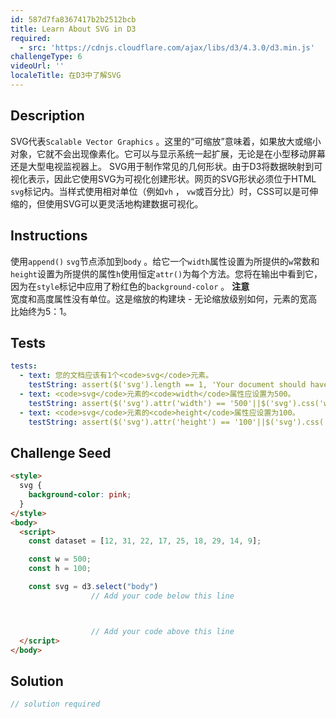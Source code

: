 ```yaml
---
id: 587d7fa8367417b2b2512bcb
title: Learn About SVG in D3
required:
  - src: 'https://cdnjs.cloudflare.com/ajax/libs/d3/4.3.0/d3.min.js'
challengeType: 6
videoUrl: ''
localeTitle: 在D3中了解SVG
---
```


## Description
<section id="description"> SVG代表<code>Scalable Vector Graphics</code> 。这里的“可缩放”意味着，如果放大或缩小对象，它就不会出现像素化。它可以与显示系统一起扩展，无论是在小型移动屏幕还是大型电视监视器上。 SVG用于制作常见的几何形状。由于D3将数据映射到可视化表示，因此它使用SVG为可视化创建形状。网页的SVG形状必须位于HTML <code>svg</code>标记内。当样式使用相对单位（例如<code>vh</code> ， <code>vw</code>或百分比）时，CSS可以是可伸缩的，但使用SVG可以更灵活地构建数据可视化。 </section>

## Instructions
<section id="instructions">使用<code>append()</code> <code>svg</code>节点添加到<code>body</code> 。给它一个<code>width</code>属性设置为所提供的<code>w</code>常数和<code>height</code>设置为所提供的属性<code>h</code>使用恒定<code>attr()</code>为每个方法。您将在输出中看到它，因为在<code>style</code>标记中应用了粉红色的<code>background-color</code> 。 <strong>注意</strong> <br>宽度和高度属性没有单位。这是缩放的构建块 - 无论缩放级别如何，元素的宽高比始终为5：1。 </section>

## Tests
<section id='tests'>

```yml
tests:
  - text: 您的文档应该有1个<code>svg</code>元素。
    testString: assert($('svg').length == 1, 'Your document should have 1 <code>svg</code> element.');
  - text: <code>svg</code>元素的<code>width</code>属性应设置为500。
    testString: assert($('svg').attr('width') == '500'||$('svg').css('width') == '500px', 'The <code>svg</code> element should have a <code>width</code> attribute set to 500 or styled to have a width of 500px.');
  - text: <code>svg</code>元素的<code>height</code>属性应设置为100。
    testString: assert($('svg').attr('height') == '100'||$('svg').css('height') == '100px', 'The <code>svg</code> element should have a <code>height</code> attribute set to 100 or styled to have a height of 100px.');

```

</section>

## Challenge Seed
<section id='challengeSeed'>

<div id='html-seed'>

```html
<style>
  svg {
    background-color: pink;
  }
</style>
<body>
  <script>
    const dataset = [12, 31, 22, 17, 25, 18, 29, 14, 9];

    const w = 500;
    const h = 100;

    const svg = d3.select("body")
                  // Add your code below this line



                  // Add your code above this line
  </script>
</body>

```

</div>



</section>

## Solution
<section id='solution'>

```js
// solution required
```
</section>
